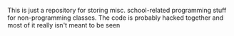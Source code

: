 This is just a repository for storing misc. school-related programming stuff for non-programming classes.
The code is probably hacked together and most of it really isn't meant to be seen

